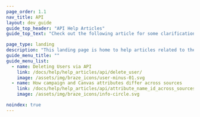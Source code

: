 ```yaml
---
page_order: 1.1
nav_title: API
layout: dev_guide
guide_top_header: "API Help Articles"
guide_top_text: "Check out the following article for some clarification on how APIs can impact areas of your user data. <br><br> Learn more about the Braze REST API in the <a href='/docs/api/basics/'>API</a> section!"

page_type: landing
description: "This landing page is home to help articles related to the Braze API."
guide_menu_title: ""
guide_menu_list:
  - name: Deleting Users via API
    link: /docs/help/help_articles/api/delete_user/
    image: /assets/img/braze_icons/user-minus-01.svg
  - name: How campaign and Canvas attributes differ across sources
    link: /docs/help/help_articles/api/attribute_name_id_across_sources/
    image: /assets/img/braze_icons/info-circle.svg

noindex: true
---
```




